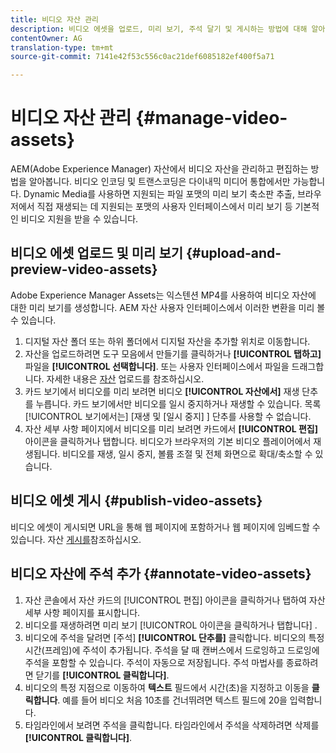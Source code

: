 ```yaml
---
title: 비디오 자산 관리
description: 비디오 에셋을 업로드, 미리 보기, 주석 달기 및 게시하는 방법에 대해 알아봅니다.
contentOwner: AG
translation-type: tm+mt
source-git-commit: 7141e42f53c556c0ac21def6085182ef400f5a71

---
```



# 비디오 자산 관리 {#manage-video-assets}

AEM(Adobe Experience Manager) 자산에서 비디오 자산을 관리하고 편집하는 방법을 알아봅니다. 비디오 인코딩 및 트랜스코딩은 다이내믹 미디어 통합에서만 가능합니다. Dynamic Media를 사용하면 지원되는 파일 포맷의 미리 보기 축소판 추출, 브라우저에서 직접 재생되는 데 지원되는 포맷의 사용자 인터페이스에서 미리 보기 등 기본적인 비디오 지원을 받을 수 있습니다.

<!-- Also, if you are licensed to use Dynamic Media, see the [Dynamic Media video documentation](/help/assets/dynamic-media/video.md). -->

## 비디오 에셋 업로드 및 미리 보기 {#upload-and-preview-video-assets}

Adobe Experience Manager Assets는 익스텐션 MP4를 사용하여 비디오 자산에 대한 미리 보기를 생성합니다. AEM 자산 사용자 인터페이스에서 이러한 변환을 미리 볼 수 있습니다.

1. 디지털 자산 폴더 또는 하위 폴더에서 디지털 자산을 추가할 위치로 이동합니다.
1. 자산을 업로드하려면 도구 모음에서 만들기를 클릭하거나 **[!UICONTROL 탭하고]** 파일을 **[!UICONTROL 선택합니다]**. 또는 사용자 인터페이스에서 파일을 드래그합니다. 자세한 내용은 [자산](manage-digital-assets.md#uploading-assets) 업로드를 참조하십시오.
1. 카드 보기에서 비디오를 미리 보려면 비디오 **[!UICONTROL 자산에서]** 재생 단추를 누릅니다. 카드 보기에서만 비디오를 일시 중지하거나 재생할 수 있습니다. 목록 [!UICONTROL 보기에서는] [재생  및 [일시 중지] ] 단추를 사용할 수 없습니다.
1. 자산 세부 사항 페이지에서 비디오를 미리 보려면 카드에서 **[!UICONTROL 편집]** 아이콘을 클릭하거나 탭합니다. 비디오가 브라우저의 기본 비디오 플레이어에서 재생됩니다. 비디오를 재생, 일시 중지, 볼륨 조절 및 전체 화면으로 확대/축소할 수 있습니다.

## 비디오 에셋 게시 {#publish-video-assets}

비디오 에셋이 게시되면 URL을 통해 웹 페이지에 포함하거나 웹 페이지에 임베드할 수 있습니다. 자산 [게시를](/help/assets/dynamic-media/publishing-dynamicmedia-assets.md)참조하십시오.

## 비디오 자산에 주석 추가 {#annotate-video-assets}

1. 자산 콘솔에서 자산 카드의 [!UICONTROL 편집] 아이콘을 클릭하거나 탭하여 자산 세부 사항 페이지를 표시합니다.
1. 비디오를 재생하려면 미리 보기 [!UICONTROL 아이콘을 클릭하거나 탭합니다] .
1. 비디오에 주석을 달려면 [주석] **[!UICONTROL 단추를]** 클릭합니다. 비디오의 특정 시간(프레임)에 주석이 추가됩니다. 주석을 달 때 캔버스에서 드로잉하고 드로잉에 주석을 포함할 수 있습니다. 주석이 자동으로 저장됩니다. 주석 마법사를 종료하려면 닫기를 **[!UICONTROL 클릭합니다]**.
1. 비디오의 특정 지점으로 이동하여 **텍스트** 필드에서 시간(초)을 지정하고 이동을 **클릭합니다**. 예를 들어 비디오 처음 10초를 건너뛰려면 텍스트 필드에 20을 입력합니다.
1. 타임라인에서 보려면 주석을 클릭합니다. 타임라인에서 주석을 삭제하려면 삭제를 **[!UICONTROL 클릭합니다]**.
